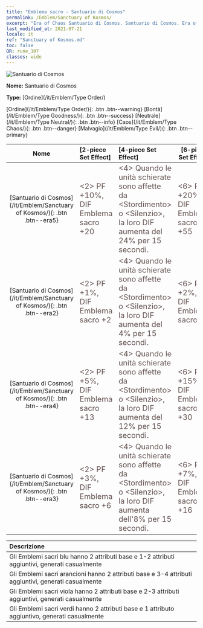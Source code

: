 ```yaml
---
title: "Emblema sacro - Santuario di Cosmos"
permalink: /Emblem/Sanctuary of Kosmos/
excerpt: "Era of Chaos Santuario di Cosmos. Santuario di Cosmos. Era of Chaos Emblema sacro Santuario di Cosmos. Era of Chaos Ordine Santuario di Cosmos"
last_modified_at: 2021-07-21
locale: it
ref: "Sanctuary of Kosmos.md"
toc: false
QR: rune_107
classes: wide
---
```


  ![Santuario di Cosmos](/images/r/rune_icon_307.png)

 **Nome:** Santuario di Cosmos

 **Type:** [Ordine](/it/Emblem/Type Order/)

  [Ordine](/it/Emblem/Type Order/){: .btn .btn--warning}   [Bontà](/it/Emblem/Type Goodness/){: .btn .btn--success}   [Neutrale](/it/Emblem/Type Neutral/){: .btn .btn--info}   [Caos](/it/Emblem/Type Chaos/){: .btn .btn--danger}   [Malvagio](/it/Emblem/Type Evil/){: .btn .btn--primary} 

  |  Nome    | [2-piece Set Effect] | [4-piece Set Effect] | [6-piece Set Effect]  | 
  |:-----------------------:|:-------------------|:-----------------|----------------| 
  | [Santuario di Cosmos](/it/Emblem/Sanctuary of Kosmos/){: .btn .btn--era5} | <span style="color: #645252;font-size:20px">&lt;2&gt; PF +10%, DIF Emblema sacro +20</span> | <span style="color: #645252;font-size:20px">&lt;4&gt; Quando le unità schierate sono affette da &lt;Stordimento&gt; o &lt;Silenzio&gt;, la loro DIF aumenta del 24% per 15 secondi.</span> | <span style="color: #645252;font-size:20px">&lt;6&gt; PF +20%, DIF Emblema sacro +55</span> | 
  | [Santuario di Cosmos](/it/Emblem/Sanctuary of Kosmos/){: .btn .btn--era2} | <span style="color: #645252;font-size:20px">&lt;2&gt; PF +1%, DIF Emblema sacro +2</span> | <span style="color: #645252;font-size:20px">&lt;4&gt; Quando le unità schierate sono affette da &lt;Stordimento&gt; o &lt;Silenzio&gt;, la loro DIF aumenta del 4% per 15 secondi.</span> | <span style="color: #645252;font-size:20px">&lt;6&gt; PF +2%, DIF Emblema sacro +6</span> | 
  | [Santuario di Cosmos](/it/Emblem/Sanctuary of Kosmos/){: .btn .btn--era4} | <span style="color: #645252;font-size:20px">&lt;2&gt; PF +5%, DIF Emblema sacro +13</span> | <span style="color: #645252;font-size:20px">&lt;4&gt; Quando le unità schierate sono affette da &lt;Stordimento&gt; o &lt;Silenzio&gt;, la loro DIF aumenta del 12% per 15 secondi.</span> | <span style="color: #645252;font-size:20px">&lt;6&gt; PF +15%, DIF Emblema sacro +30</span> | 
  | [Santuario di Cosmos](/it/Emblem/Sanctuary of Kosmos/){: .btn .btn--era3} | <span style="color: #645252;font-size:20px">&lt;2&gt; PF +3%, DIF Emblema sacro +6</span> | <span style="color: #645252;font-size:20px">&lt;4&gt; Quando le unità schierate sono affette da &lt;Stordimento&gt; o &lt;Silenzio&gt;, la loro DIF aumenta dell'8% per 15 secondi.</span> | <span style="color: #645252;font-size:20px">&lt;6&gt; PF +7%, DIF Emblema sacro +16</span> | 

  |         Descrizione            | 
  |:-------------------------------|
  | Gli Emblemi sacri blu hanno 2 attributi base e 1-2 attributi aggiuntivi, generati casualmente |
  | Gli Emblemi sacri arancioni hanno 2 attributi base e 3-4 attributi aggiuntivi, generati casualmente |
  | Gli Emblemi sacri viola hanno 2 attributi base e 2-3 attributi aggiuntivi, generati casualmente |
  | Gli Emblemi sacri verdi hanno 2 attributi base e 1 attributo aggiuntivo, generati casualmente |
